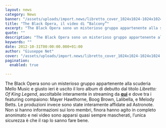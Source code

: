 ```yaml
---
layout: news
category: News
banner: "/assets/uploads/import.news/libretto_cover_1024x1024-1024x1024.jpg"
title: "The Black Opera, il video di “Balcony”"
excerpt: "The Black Opera sono un misterioso gruppo appartenente alla scuderia Mello Music e giusto ieri è uscito il loro album di debutto dal titolo Libretto: Of King Legend, ascoltabile interamente in streaming da qui e dove tra i featuring compaiono: Mayer Hawthorne, Boog Brown, Lalibella, e Melody Betts. Le produzioni invece sono state interamente affidate [&hellip"
quote: ""
description: "The Black Opera sono un misterioso gruppo appartenente alla scuderia Mello Music e giusto ieri è uscito il loro album di debutto dal titolo Libretto: Of King Legend, ascoltabile interamente in streaming da qui e dove tra i featuring compaiono: Mayer Hawthorne, Boog Brown, Lalibella, e Melody Betts. Le produzioni invece sono state interamente affidate [&hellip"
keywords: ""
date: 2012-10-31T00:00:00.000+01:00
author: "Giuseppe Net"
cover: "/assets/uploads/import.news/libretto_cover_1024x1024-1024x1024.jpg"
pagination:
  enabled: true

---
```


The Black Opera sono un misterioso gruppo appartenente alla scuderia Mello Music e giusto ieri è uscito il loro album di debutto dal titolo _Libretto: Of King Legend_, ascoltabile interamente in streaming da **[qui](https://itunes.apple.com/us/album/libretto-of-king-legend/id564013664)** e dove tra i featuring compaiono: Mayer Hawthorne, Boog Brown, Lalibella, e Melody Betts. Le produzioni invece sono state interamente affidate ad Astronote. Non si hanno informazioni sui loro membri, finora hanno agito in completo anonimato e nei video sono apparsi quasi sempre mascherati, l’unica sicurezza è che il rap lo sanno fare bene.